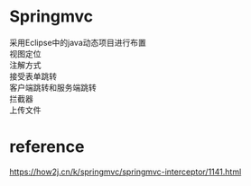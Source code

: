 # Springmvc
采用Eclipse中的java动态项目进行布置  
视图定位  
注解方式  
接受表单跳转  
客户端跳转和服务端跳转  
拦截器  
上传文件  


# reference
https://how2j.cn/k/springmvc/springmvc-interceptor/1141.html
